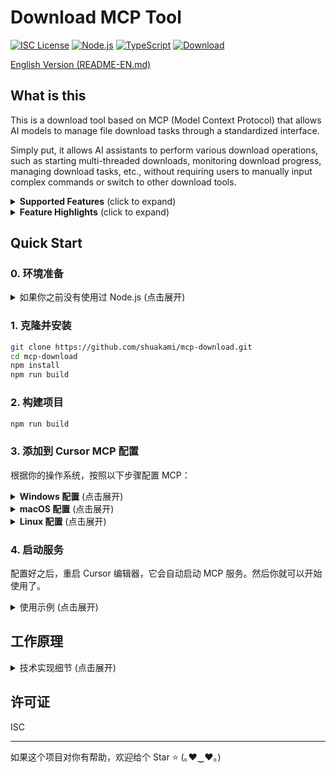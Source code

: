 # Download MCP Tool

[![ISC License](https://img.shields.io/badge/License-ISC-3a86ff?style=flat-square)](https://opensource.org/licenses/ISC)
[![Node.js](https://img.shields.io/badge/Node.js-18.x-ff006e?style=flat-square)](https://nodejs.org/)
[![TypeScript](https://img.shields.io/badge/TypeScript-5.x-8338ec?style=flat-square)](https://www.typescriptlang.org/)
[![Download](https://img.shields.io/badge/Download-MCP-fb5607?style=flat-square)](https://github.com/shuakami/mcp-download)

[English Version (README-EN.md)](README-EN.md)

## What is this

This is a download tool based on MCP (Model Context Protocol) that allows AI models to manage file download tasks through a standardized interface.

Simply put, it allows AI assistants to perform various download operations, such as starting multi-threaded downloads, monitoring download progress, managing download tasks, etc., without requiring users to manually input complex commands or switch to other download tools.

<details>
<summary><b>Supported Features</b> (click to expand)</summary>

- **Download Files**: Automatically create multi-threaded download tasks with resume support
- **Task Management**: List, get, pause, resume, cancel and clean download tasks
- **Multi-threaded Download**: Support up to 32 parallel download threads, significantly improving download speed
- **Persistence Feature**: Download tasks can continue running in the background, even if the frontend program is closed
- **Status Monitoring**: Real-time tracking of download progress, speed and elapsed time
- **Flexible Configuration**: Support for blocking/non-blocking, persistent/non-persistent and other modes
</details>

<details>
<summary><b>Feature Highlights</b> (click to expand)</summary>

Here are some core features of the Download MCP tool:

- **Ultra-fast Multi-threaded Download**: Support up to 32 parallel download threads, dramatically improving download speed
- **Smart Resume Support**: Automatically detect interrupted downloads and continue from breakpoints
- **Persistent Download Tasks**: Download tasks continue in the background even when the frontend process is closed
- **Real-time Status Monitoring**: Provides real-time information on download speed, progress, remaining time, etc.
- **Flexible Working Modes**: Support blocking or non-blocking downloads, choose according to your needs
- **Complete Task Management**: Full workflow management for creating, pausing, resuming, cancelling and cleaning download tasks
- **Smart Error Handling**: Automatically retry failed downloads to ensure download success rate

Through simple natural language commands, AI can help you complete all the above operations without manually writing complex commands or using specialized download software.
</details>

## Quick Start

### 0. 环境准备

<details>
<summary>如果你之前没有使用过 Node.js (点击展开)</summary>

1. 安装 Node.js 和 npm
   - 访问 [Node.js 官网](https://nodejs.org/)
   - 下载并安装 LTS（长期支持）版本
   - 安装时选择默认选项即可，安装包会同时安装 Node.js 和 npm

2. 验证安装
   - 安装完成后，打开命令提示符（CMD）或 PowerShell
   - 输入以下命令确认安装成功：
     ```bash
     node --version
     npm --version
     ```
   - 如果显示版本号，则表示安装成功

3. 安装 Git（如果尚未安装）
   - 访问 [Git 官网](https://git-scm.com/)
   - 下载并安装 Git
   - 安装时使用默认选项即可

4. 安装 Python 3.11 或更高版本（必需）
   - 访问 [Python 官网](https://www.python.org/downloads/)
   - 下载并安装 Python 3.11 或更高版本
   - **重要**：安装时必须勾选"Add Python to PATH"选项
   - 安装完成后**重启电脑**，确保环境变量生效
</details>

### 1. 克隆并安装

```bash
git clone https://github.com/shuakami/mcp-download.git
cd mcp-download
npm install
npm run build
```

### 2. 构建项目

```bash
npm run build
```

### 3. 添加到 Cursor MCP 配置

根据你的操作系统，按照以下步骤配置 MCP：

<details>
<summary><b>Windows 配置</b> (点击展开)</summary>

1. 在 Cursor 中，打开或创建 MCP 配置文件：`C:\\Users\\你的用户名\\.cursor\\mcp.json`
   - 注意：请将 `你的用户名` 替换为你的 Windows 用户名

2. 添加或修改配置如下：

```json
{
  "mcpServers": {
    "download-mcp": {
      "command": "python",
      "args": [
        "C:/Users/你的用户名/mcp-download/bridging_download_mcp.py"
      ]
    }
  }
}
```

> ⚠️ **请注意**:
> - 将 `你的用户名` 替换为你的 Windows 用户名
> - 确保路径正确指向你克隆或解压的项目目录
> - 路径应该反映你将项目文件放置的实际位置
> - **不要删除克隆或解压的文件夹**，这会导致 MCP 无法正常工作
</details>

<details>
<summary><b>macOS 配置</b> (点击展开)</summary>

1. 在 Cursor 中，打开或创建 MCP 配置文件：`/Users/你的用户名/.cursor/mcp.json`
   - 注意：请将 `你的用户名` 替换为你的 macOS 用户名

2. 添加或修改配置如下：

```json
{
  "mcpServers": {
    "download-mcp": {
      "command": "python3",
      "args": [
        "/Users/你的用户名/mcp-download/bridging_download_mcp.py"
      ]
    }
  }
}
```

> ⚠️ **请注意**:
> - 将 `你的用户名` 替换为你的 macOS 用户名
> - 确保路径正确指向你克隆或解压的项目目录
> - 路径应该反映你将项目文件放置的实际位置
> - **不要删除克隆或解压的文件夹**，这会导致 MCP 无法正常工作
</details>

<details>
<summary><b>Linux 配置</b> (点击展开)</summary>

1. 在 Cursor 中，打开或创建 MCP 配置文件：`/home/你的用户名/.cursor/mcp.json`
   - 注意：请将 `你的用户名` 替换为你的 Linux 用户名

2. 添加或修改配置如下：

```json
{
  "mcpServers": {
    "download-mcp": {
      "command": "python3",
      "args": [
        "/home/你的用户名/mcp-download/bridging_download_mcp.py"
      ]
    }
  }
}
```

> ⚠️ **请注意**:
> - 将 `你的用户名` 替换为你的 Linux 用户名
> - 确保路径正确指向你克隆或解压的项目目录
> - 路径应该反映你将项目文件放置的实际位置
> - **不要删除克隆或解压的文件夹**，这会导致 MCP 无法正常工作
</details>

### 4. 启动服务

配置好之后，重启 Cursor 编辑器，它会自动启动 MCP 服务。然后你就可以开始使用了。

<details>
<summary>使用示例 (点击展开)</summary>

你可以要求 AI 执行以下操作：
- "下载 https://nodejs.org/dist/v18.19.0/node-v18.19.0-x64.msi 到我的下载文件夹"
- "显示当前的所有下载任务" 
- "查看下载ID为abc123的下载状态"
- "暂停当前的下载任务"
- "恢复ID为abc123的下载，使用8个线程"
- "取消正在进行的下载"
- "清理所有已完成的下载任务"

高级用法：
- "使用32线程下载 https://dlcdn.apache.org/tomcat/tomcat-10/v10.1.19/bin/apache-tomcat-10.1.19.zip"
- "以阻塞模式下载 https://dl.google.com/android/repository/platform-tools-latest-windows.zip"（等待下载完成后再继续）
- "启动持久化下载 https://repo.anaconda.com/archive/Anaconda3-2023.09-0-Windows-x86_64.exe"（即使关闭前台程序也会继续下载）
</details>

## 工作原理

<details>
<summary>技术实现细节 (点击展开)</summary>

本工具基于 **MCP (Model Context Protocol)** 标准实现，作为 AI 模型与文件下载服务之间的桥梁。它使用 **node-fetch** 作为底层下载客户端，并通过 **Zod** 进行请求验证和类型检查。

主要技术组件包括：
- **多线程下载管理器**：将大文件分割为多个段，并发下载，然后合并
- **断点续传系统**：跟踪每个段的下载进度，支持中断后恢复
- **持久化存储**：保存下载任务状态，即使程序重启也能恢复
- **实时监控**：计算下载速度、预估剩余时间等关键指标
- **灵活的工作模式**：支持阻塞/非阻塞、持久化/非持久化模式

每个下载操作都被封装为标准化的 MCP 工具，接收结构化参数并返回格式化结果。所有下载任务都作为独立进程管理，确保即使前台程序关闭，下载也能安全继续。

这种设计使 AI 模型能够清晰地理解和处理下载状态，并以更自然的方式与用户沟通下载进度、速度和其他关键信息。
</details>

## 许可证

ISC

---

如果这个项目对你有帮助，欢迎给个 Star ⭐️ (｡♥‿♥｡)
